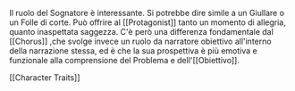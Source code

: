Il ruolo del Sognatore è interessante. 
Si potrebbe dire simile a un Giullare o un Folle di corte.
Può offrire al [[Protagonist]] tanto un momento di allegria, quanto inaspettata saggezza.
C'è però una differenza fondamentale dal [[Chorus]] ,che svolge invece un ruolo da narratore obiettivo all'interno della narrazione stessa, ed è che la sua prospettiva è più emotiva e funzionale alla comprensione del Problema e dell'[[Obiettivo]].

[[Character Traits]]
